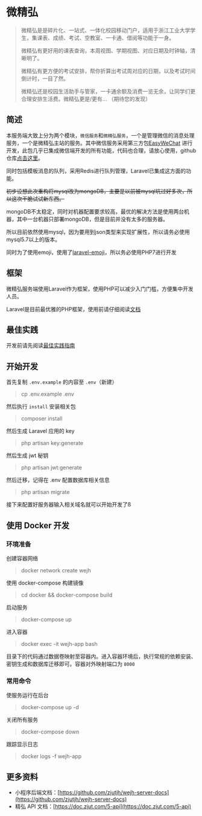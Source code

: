 # 微精弘

> 微精弘是是碎片化、一站式、一体化校园移动门户，适用于浙江工业大学学生，集课表、成绩、考试、空教室、一卡通、借阅等功能于一身。
>
> 微精弘有更好用的课表查询，本周视图、学期视图、对应日期及时钟轴，清晰明了。
>
> 微精弘有更方便的考试安排，帮你折算出考试周对应的日期，以及考试时间倒计时，一目了然。
>
> 微精弘还是校园生活助手与管家，一卡通余额及消费一览无余，让同学们更合理安排生活费。微精弘更是/更有... （期待您的发现）

## 简述

本服务端大致上分为两个模块，`微信服务`和`微精弘服务`，一个是管理微信的消息处理服务，一个是微精弘主站的服务。其中微信服务采用第三方包[EasyWeChat](https://easywechat.org/zh-cn/docs/) 进行开发，此包几乎已集成微信端开发的所有功能，代码也合理，请放心使用，github仓库[点击这里](https://github.com/overtrue/laravel-wechat)。

同时包括模板消息的队列，采用Redis进行队列管理，Laravel已集成这方面的功能。

~~初步设想此次重构将mysql改为mongoDB，主要是以前被mysql坑过好多次，所以这次干脆试试新东西。~~

mongoDB不太稳定，同时对机器配置要求较高，最优的解决方法是使用两台机器，其中一台机器只部署mongoDB，但是目前并没有太多的服务器。

所以目前依然使用mysql，因为要用到json类型来实现扩展性，所以请务必使用mysql5.7以上的版本。

同时为了使用emoji，使用了[laravel-emoji](https://github.com/unicodeveloper/laravel-emoji)，所以务必使用PHP7进行开发

## 框架

微精弘服务端使用Laravel作为框架，使用PHP可以减少入门门槛，方便集中开发人员。

Laravel是目前最优雅的PHP框架，使用前请仔细阅读[文档](http://laravelacademy.org/laravel-docs-5_4)

## 最佳实践

开发前请先阅读[最佳实践指南](https://doc.zjut.com/4-laravel/4.1-zui-jia-shi-jian)

## 开始开发

首先复制 `.env.example` 的内容至 `.env`（新建）
> cp .env.example .env

然后执行 `install` 安装相关包
> composer install

然后生成 Laravel 应用的 key
> php artisan key:generate

然后生成 jwt 秘钥
> php artisan jwt:generate

然后迁移，记得在 .env 配置数据库相关信息
> php artisan migrate

接下来配置好服务器输入相关域名就可以开始开发了ß

## 使用 Docker 开发

### 环境准备

创建容器网络
> docker network create wejh

使用 docker-compose 构建镜像
> cd docker && docker-compose build

启动服务
> docker-compose up

进入容器
> docker exec -it wejh-app bash

目录下的代码通过数据卷映射至容器内。进入容器环境后，执行常规的依赖安装、密钥生成和数据库迁移即可。容器对外映射端口为 `8000`

### 常用命令

使服务运行在后台
> docker-compose up -d

关闭所有服务
> docker-compose down

跟踪显示日志
> docker logs -f wejh-app

## 更多资料

- 小程序后端文档：[https://github.com/zjutjh/wejh-server-docs](https://github.com/zjutjh/wejh-server-docs)
- 精弘 API 文档：[https://doc.zjut.com/5-api](https://doc.zjut.com/5-api)
